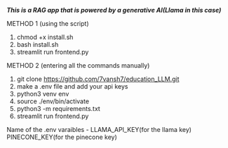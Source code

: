 ***This is a RAG app that is powered by a generative AI(Llama in this case)***

METHOD 1 (using the script)

1. chmod +x install.sh
2. bash install.sh
3. streamlit run frontend.py


METHOD 2 (entering all the commands manually)

1. git clone https://github.com/7vansh7/education_LLM.git
2. make a .env file and add your api keys
3. python3 venv env
4. source ./env/bin/activate
5. python3 -m requirements.txt
6. streamlit run frontend.py

Name of the .env varaibles - 
LLAMA_API_KEY(for the llama key)
PINECONE_KEY(for the pinecone key)
